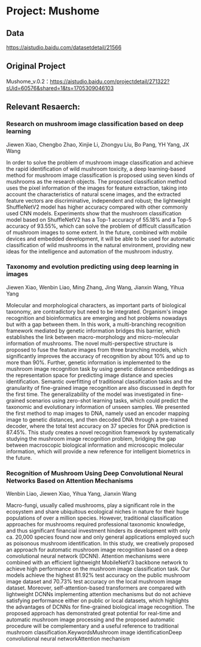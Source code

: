 # Project: Mushome

## Data
https://aistudio.baidu.com/datasetdetail/21566

## Original Project
Mushome_v.0.2：https://aistudio.baidu.com/projectdetail/271322?sUid=60576&shared=1&ts=1705309046103

## Relevant Resaerch: 
### Research on mushroom image classification based on deep learning
Jiewen Xiao, Chengbo Zhao, Xinjie Li, Zhongyu Liu, Bo Pang, YH Yang, JX Wang

In order to solve the problem of mushroom image classification and achieve the rapid identification of wild mushroom toxicity, a deep learning-based method for mushroom image classification is proposed using seven kinds of mushrooms as the research objects. The proposed classification method uses the pixel information of the images for feature extraction, taking into account the characteristics of natural scene images, and the extracted feature vectors are discriminative, independent and robust; the lightweight ShuffleNetV2 model has higher accuracy compared with other commonly used CNN models. Experiments show that the mushroom classification model based on ShuffleNetV2 has a Top-1 accuracy of 55.18% and a Top-5 accuracy of 93.55%, which can solve the problem of difficult classification of mushroom images to some extent. In the future, combined with mobile devices and embedded development, it will be able to be used for automatic classification of wild mushrooms in the natural environment, providing new ideas for the intelligence and automation of the mushroom industry.

### Taxonomy and evolution predicting using deep learning in images
Jiewen Xiao, Wenbin Liao, Ming Zhang, Jing Wang, Jianxin Wang, Yihua Yang

Molecular and morphological characters, as important parts of biological taxonomy, are contradictory but need to be integrated. Organism's image recognition and bioinformatics are emerging and hot problems nowadays but with a gap between them. In this work, a multi-branching recognition framework mediated by genetic information bridges this barrier, which establishes the link between macro-morphology and micro-molecular information of mushrooms. The novel multi-perspective structure is proposed to fuse the feature images from three branching models, which significantly improves the accuracy of recognition by about 10% and up to more than 90%. Further, genetic information is implemented to the mushroom image recognition task by using genetic distance embeddings as the representation space for predicting image distance and species identification. Semantic overfitting of traditional classification tasks and the granularity of fine-grained image recognition are also discussed in depth for the first time. The generalizability of the model was investigated in fine-grained scenarios using zero-shot learning tasks, which could predict the taxonomic and evolutionary information of unseen samples. We presented the first method to map images to DNA, namely used an encoder mapping image to genetic distances, and then decoded DNA through a pre-trained decoder, where the total test accuracy on 37 species for DNA prediction is 87.45%. This study creates a novel recognition framework by systematically studying the mushroom image recognition problem, bridging the gap between macroscopic biological information and microscopic molecular information, which will provide a new reference for intelligent biometrics in the future.

### Recognition of Mushroom Using Deep Convolutional Neural Networks Based on Attention Mechanisms
Wenbin Liao, Jiewen Xiao, Yihua Yang, Jianxin Wang

Macro-fungi, usually called mushrooms, play a significant role in the ecosystem and share ubiquitous ecological niches in nature for their huge populations of over a million species. However, traditional classification approaches for mushrooms required professional taxonomic knowledge, and thus significant financial investment hinders its development with only ca. 20,000 species found now and only general applications employed such as poisonous mushroom identification. In this study, we creatively proposed an approach for automatic mushroom image recognition based on a deep convolutional neural network (DCNN). Attention mechanisms were combined with an efficient lightweight MobileNetV3 backbone network to achieve high performance on the mushroom image classification task. Our models achieve the highest 81.92% test accuracy on the public mushroom image dataset and 70.73% test accuracy on the local mushroom image dataset. Moreover, self-attention-based transformers are compared with lightweight DCNNs implementing attention mechanisms but do not achieve satisfying performance either on public or local datasets, which highlights the advantages of DCNNs for fine-grained biological image recognition. The proposed approach has demonstrated great potential for real-time and automatic mushroom image processing and the proposed automatic procedure will be complementary and a useful reference to traditional mushroom classification.KeywordsMushroom image identificationDeep convolutional neural networkAttention mechanism




